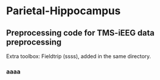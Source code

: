 # Parietal-Hippocampus

## Preprocessing code for TMS-iEEG data preprocessing

Extra toolbox: Fieldtrip (ssss), added in the same directory.

### aaaa
